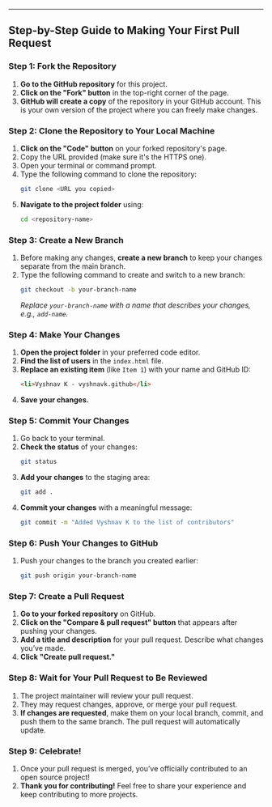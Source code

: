 
---

## **Step-by-Step Guide to Making Your First Pull Request**

### **Step 1: Fork the Repository**
1. **Go to the GitHub repository** for this project.
2. **Click on the "Fork" button** in the top-right corner of the page.
3. **GitHub will create a copy** of the repository in your GitHub account. This is your own version of the project where you can freely make changes.

### **Step 2: Clone the Repository to Your Local Machine**
1. **Click on the "Code" button** on your forked repository's page.
2. Copy the URL provided (make sure it's the HTTPS one).
3. Open your terminal or command prompt.
4. Type the following command to clone the repository:
   ```bash
   git clone <URL you copied>
   ```
5. **Navigate to the project folder** using:
   ```bash
   cd <repository-name>
   ```

### **Step 3: Create a New Branch**
1. Before making any changes, **create a new branch** to keep your changes separate from the main branch.
2. Type the following command to create and switch to a new branch:
   ```bash
   git checkout -b your-branch-name
   ```
   *Replace `your-branch-name` with a name that describes your changes, e.g., `add-name`.*

### **Step 4: Make Your Changes**
1. **Open the project folder** in your preferred code editor.
2. **Find the list of users** in the `index.html` file.
3. **Replace an existing item** (like `Item 1`) with your name and GitHub ID:
   ```html
   <li>Vyshnav K - vyshnavk.github</li>
   ```
4. **Save your changes.**

### **Step 5: Commit Your Changes**
1. Go back to your terminal.
2. **Check the status** of your changes:
   ```bash
   git status
   ```
3. **Add your changes** to the staging area:
   ```bash
   git add .
   ```
4. **Commit your changes** with a meaningful message:
   ```bash
   git commit -m "Added Vyshnav K to the list of contributors"
   ```

### **Step 6: Push Your Changes to GitHub**
1. Push your changes to the branch you created earlier:
   ```bash
   git push origin your-branch-name
   ```

### **Step 7: Create a Pull Request**
1. **Go to your forked repository** on GitHub.
2. **Click on the "Compare & pull request" button** that appears after pushing your changes.
3. **Add a title and description** for your pull request. Describe what changes you’ve made.
4. **Click "Create pull request."**

### **Step 8: Wait for Your Pull Request to Be Reviewed**
1. The project maintainer will review your pull request.
2. They may request changes, approve, or merge your pull request.
3. **If changes are requested**, make them on your local branch, commit, and push them to the same branch. The pull request will automatically update.

### **Step 9: Celebrate!**
1. Once your pull request is merged, you’ve officially contributed to an open source project!
2. **Thank you for contributing!** Feel free to share your experience and keep contributing to more projects.

